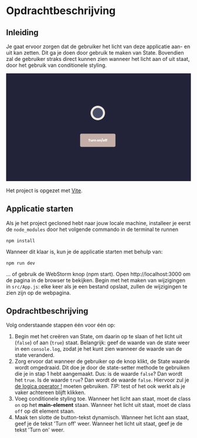 # Opdrachtbeschrijving

## Inleiding

Je gaat ervoor zorgen dat de gebruiker het licht van deze applicatie aan- en uit kan zetten. Dit ga je doen door gebruik te maken van State. Bovendien zal de gebruiker straks direct kunnen zien wanneer het licht aan of uit staat, door het gebruik van conditionele styling.

![screenshot](src/assets/screenshot.png)

Het project is opgezet met [Vite](https://vitejs.dev/).

## Applicatie starten

Als je het project gecloned hebt naar jouw locale machine, installeer je eerst de `node_modules` door het volgende
commando in de terminal te runnen

```shell
npm install
```

Wanneer dit klaar is, kun je de applicatie starten met behulp van:

```shell
npm run dev
```

... of gebruik de WebStorm knop (npm start). Open http://localhost:3000 om de pagina in de browser te bekijken. Begin met
het maken van wijzigingen in `src/App.js`: elke keer als je een bestand opslaat, zullen de wijzigingen te zien zijn op
de webpagina.

## Opdrachtbeschrijving
Volg onderstaande stappen één voor één op:

1. Begin met het creëren van State, om daarin op te slaan of het licht uit (`false`) of aan (`true`) staat. Belangrijk: geef de waarde van de state weer in een `console.log`, zodat je het kunt zien wanneer de waarde van de state veranderd.
2. Zorg ervoor dat wanneer de gebruiker op de knop klikt, de State waarde wordt omgedraaid. Dit doe je door de state-setter methode te gebruiken die je in stap 1 hebt aangemaakt. Dus: is de waarde `false`? Dan wordt het `true`. Is de waarde `true`? Dan wordt de waarde `false`. Hiervoor zul je [de logica operator !](https://developer.mozilla.org/en-US/docs/Web/JavaScript/Reference/Operators/Logical_NOT) moeten gebruiken. _TIP:_ test of het ook werkt als je vaker achtereen blijft klikken.
3. Voeg conditionele styling toe. Wanneer het licht aan staat, moet de class `on` op het **main-element** staan. Wanneer het licht uit staat, moet de class `off` op dit element staan.
4. Maak ten slotte de button-tekst dynamisch. Wanneer het licht aan staat, geef je de tekst 'Turn off' weer. Wanneer het licht uit staat, geef je de tekst 'Turn on' weer.
